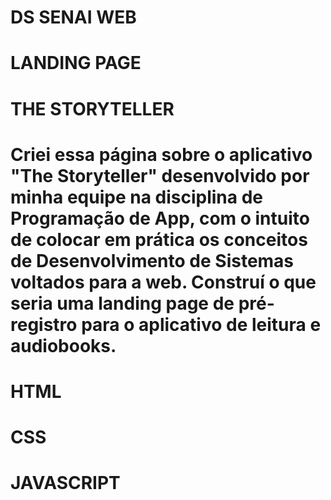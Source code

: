 # DS SENAI WEB

# LANDING PAGE

# THE STORYTELLER

# Criei essa página sobre o aplicativo "The Storyteller" desenvolvido por minha equipe na disciplina de Programação de App, com o intuito de colocar em prática os conceitos de Desenvolvimento de Sistemas voltados para a web. Construí o que seria uma landing page de pré-registro para o aplicativo de leitura e audiobooks.

# HTML  

# CSS  

# JAVASCRIPT
